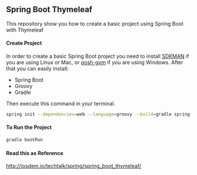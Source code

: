 Spring Boot Thymeleaf
----------------------------------------------

This repository show you how to create a basic project using Spring Boot with Thymeleaf

#### Create Project

In order to create a basic Spring Boot project you need to install [SDKMAN](http://sdkman.io/) if you are using Linux or Mac, or [posh-gvm](https://github.com/flofreud/posh-gvm) if you are using Windows. After that you can easily install:

* Spring Boot
* Groovy
* Gradle

Then execute this command in your terminal.


```bash
spring init --dependencies=web --language=groovy --build=gradle spring-boot-thymeleaf
```

#### To Run the Project

```bash
gradle bootRun
```

#### Read this as Reference

http://josdem.io/techtalk/spring/spring_boot_thymeleaf/
